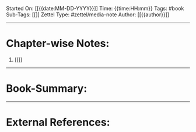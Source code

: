Started On: [[{{date:MM-DD-YYYY}}]]
Time: {{time:HH:mm}}
Tags: #book
Sub-Tags: [[]]
Zettel Type: #zettel/media-note
Author: [[{{author}}]]

---

# Chapter-wise Notes:
1. [[]]




---
# Book-Summary:





---
# External References:
